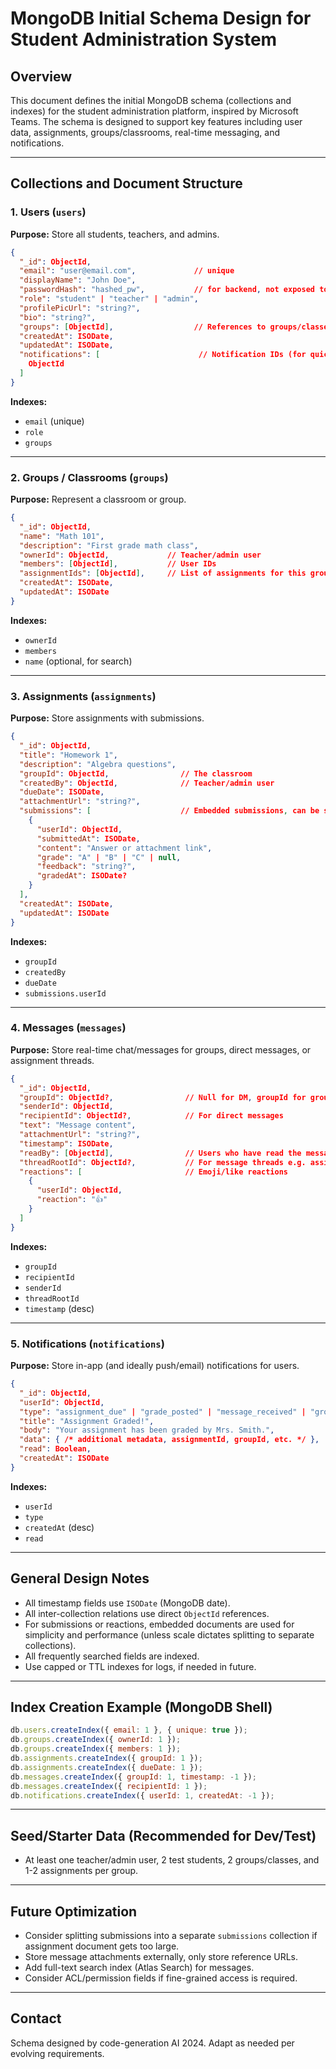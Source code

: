 # MongoDB Initial Schema Design for Student Administration System

## Overview

This document defines the initial MongoDB schema (collections and indexes) for the student administration platform, inspired by Microsoft Teams. The schema is designed to support key features including user data, assignments, groups/classrooms, real-time messaging, and notifications.

---

## Collections and Document Structure

### 1. Users (`users`)

**Purpose:** Store all students, teachers, and admins.

```json
{
  "_id": ObjectId,
  "email": "user@email.com",             // unique
  "displayName": "John Doe",
  "passwordHash": "hashed_pw",           // for backend, not exposed to frontend
  "role": "student" | "teacher" | "admin",
  "profilePicUrl": "string?",
  "bio": "string?",
  "groups": [ObjectId],                  // References to groups/classes the user is part of
  "createdAt": ISODate,
  "updatedAt": ISODate,
  "notifications": [                      // Notification IDs (for quick unread, optional optimization)
    ObjectId
  ]
}
```
**Indexes:**  
- `email` (unique)
- `role`
- `groups`

---

### 2. Groups / Classrooms (`groups`)

**Purpose:** Represent a classroom or group.

```json
{
  "_id": ObjectId,
  "name": "Math 101",
  "description": "First grade math class",
  "ownerId": ObjectId,             // Teacher/admin user
  "members": [ObjectId],           // User IDs
  "assignmentIds": [ObjectId],     // List of assignments for this group
  "createdAt": ISODate,
  "updatedAt": ISODate
}
```
**Indexes:**  
- `ownerId`
- `members`
- `name` (optional, for search)

---

### 3. Assignments (`assignments`)

**Purpose:** Store assignments with submissions.

```json
{
  "_id": ObjectId,
  "title": "Homework 1",
  "description": "Algebra questions",
  "groupId": ObjectId,                // The classroom
  "createdBy": ObjectId,              // Teacher/admin user
  "dueDate": ISODate,
  "attachmentUrl": "string?",
  "submissions": [                    // Embedded submissions, can be split for large scale.
    {
      "userId": ObjectId,
      "submittedAt": ISODate,
      "content": "Answer or attachment link",
      "grade": "A" | "B" | "C" | null,
      "feedback": "string?",
      "gradedAt": ISODate?
    }
  ],
  "createdAt": ISODate,
  "updatedAt": ISODate
}
```
**Indexes:**  
- `groupId`
- `createdBy`
- `dueDate`
- `submissions.userId`

---

### 4. Messages (`messages`)

**Purpose:** Store real-time chat/messages for groups, direct messages, or assignment threads.

```json
{
  "_id": ObjectId,
  "groupId": ObjectId?,                // Null for DM, groupId for group chat
  "senderId": ObjectId,
  "recipientId": ObjectId?,            // For direct messages
  "text": "Message content",
  "attachmentUrl": "string?",
  "timestamp": ISODate,
  "readBy": [ObjectId],                // Users who have read the message
  "threadRootId": ObjectId?,           // For message threads e.g. assignment or comments
  "reactions": [                       // Emoji/like reactions
    {
      "userId": ObjectId,
      "reaction": "👍"
    }
  ]
}
```
**Indexes:**  
- `groupId`
- `recipientId`
- `senderId`
- `threadRootId`
- `timestamp` (desc)

---

### 5. Notifications (`notifications`)

**Purpose:** Store in-app (and ideally push/email) notifications for users.

```json
{
  "_id": ObjectId,
  "userId": ObjectId,
  "type": "assignment_due" | "grade_posted" | "message_received" | "group_invite" | ...,
  "title": "Assignment Graded!",
  "body": "Your assignment has been graded by Mrs. Smith.",
  "data": { /* additional metadata, assignmentId, groupId, etc. */ },
  "read": Boolean,
  "createdAt": ISODate
}
```
**Indexes:**  
- `userId`
- `type`
- `createdAt` (desc)
- `read`

---

## General Design Notes

- All timestamp fields use `ISODate` (MongoDB date).
- All inter-collection relations use direct `ObjectId` references.
- For submissions or reactions, embedded documents are used for simplicity and performance (unless scale dictates splitting to separate collections).
- All frequently searched fields are indexed.
- Use capped or TTL indexes for logs, if needed in future.

---

## Index Creation Example (MongoDB Shell)

```js
db.users.createIndex({ email: 1 }, { unique: true });
db.groups.createIndex({ ownerId: 1 });
db.groups.createIndex({ members: 1 });
db.assignments.createIndex({ groupId: 1 });
db.assignments.createIndex({ dueDate: 1 });
db.messages.createIndex({ groupId: 1, timestamp: -1 });
db.messages.createIndex({ recipientId: 1 });
db.notifications.createIndex({ userId: 1, createdAt: -1 });
```

---

## Seed/Starter Data (Recommended for Dev/Test)

- At least one teacher/admin user, 2 test students, 2 groups/classes, and 1-2 assignments per group.

---

## Future Optimization

- Consider splitting submissions into a separate `submissions` collection if assignment document gets too large.
- Store message attachments externally, only store reference URLs.
- Add full-text search index (Atlas Search) for messages.
- Consider ACL/permission fields if fine-grained access is required.

---

## Contact

Schema designed by code-generation AI 2024. Adapt as needed per evolving requirements.
